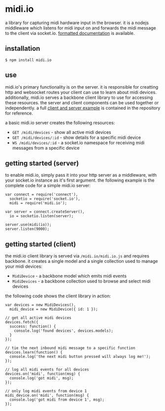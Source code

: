 # midi.io

a library for capturing midi hardware input in the browser. it is a nodejs middleware which listens for midi input on and forwards the midi message to the client via socket.io. [formatted documentation](http://catshirt.github.com/midi.io) is available.

## installation

    $ npm install midi.io  

## use

midi.io's primary functionality is on the server. it is responsible for creatting http and websocket routes your client can use to learn about midi devices. additionally, midi.io serves a backbone client library to use for accessing these resources. the server and client components can be used together or independently. a full [client and server example](https://github.com/catshirt/midi.io/tree/master/example) is contained in the repository for reference.

a basic midi.io server creates the following resources:

- `GET /midi/devices` - show all active midi devices  
- `GET /midi/devices/:id` - show details for a specific midi device
- `WS /midi/devices/:id` - a socket.io namespace for receiving midi messages from a specific device

## getting started (server)

to enable midi.io, simply pass it into your http server as a middleware, with your socket.io instance as it's first argument. the following example is the complete code for a simple midi.io server:

    var connect = require('connect'),
      socketio = require('socket.io'),
      midi = require('midi.io');

    var server = connect.createServer(),
      io = socketio.listen(server);

    server.use(midi(io));
    server.listen(9000);

## getting started (client)

the midi.io client library is served via `/midi.io/midi.io.js` and requires backbone. it creates a single model and a single collection used to manage your midi devices:

- `MidiDevice` - a backbone model which emits midi events
- `MidiDevices` - a backbone collection used to browse and select midi devices  

the following code shows the client library in action:

    var devices = new MidiDevices(),
      midi_device = new MidiDevice({ id: 1 });

    // get all active midi devices
    devices.fetch({
      success: function() {
        console.log('found devices', devices.models);
      }
    });

    // tie the next inbound midi message to a specific function
    devices.learn(function() {
      console.log('the next midi button pressed will always log me!');
    });

    // log all midi events for all devices
    devices.on('midi', function(msg) {
      console.log('got midi', msg);
    });

    // only log midi events from device 1
    midi_device.on('midi', function(msg) {
      console.log('got midi from device 1', msg);
    });